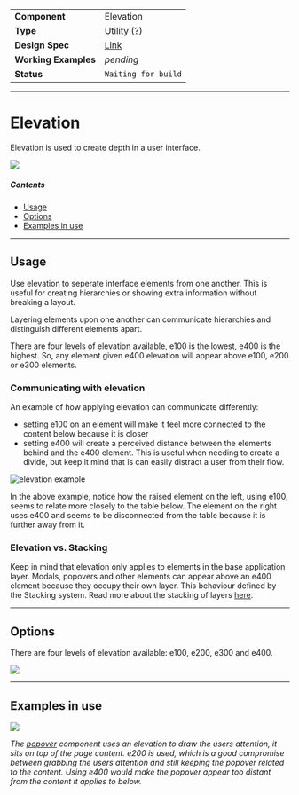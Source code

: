 |                      |                                                             |
| -------------------- | ----------------------------------------------------------- |
| **Component**        | Elevation                                                   |
| **Type**             | Utility ([?](http://atomicdesign.bradfrost.com/chapter-2/)) |
| **Design Spec**      | [Link](https://codepen.io/j_cpr/pen/oOBLMp)                 |
| **Working Examples** | _pending_                                                   |
| **Status**           | `Waiting for build`                                         |

---

# Elevation

Elevation is used to create depth in a user interface.

![](../images/elevation.png)

##### Contents

- [Usage](#usage)
- [Options](#options)
- [Examples in use](#examples-in-use)

---

## Usage

Use elevation to seperate interface elements from one another. This is useful for creating hierarchies or showing extra information without breaking a layout.

Layering elements upon one another can communicate hierarchies and distinguish different elements apart.

There are four levels of elevation available, e100 is the lowest, e400 is the highest. So, any element given e400 elevation will appear above e100, e200 or e300 elements.

### Communicating with elevation

An example of how applying elevation can communicate differently:

- setting e100 on an element will make it feel more connected to the content below because it is closer
- setting e400 will create a perceived distance between the elements behind and the e400 element. This is useful when needing to create a divide, but keep it mind that is can easily distract a user from their flow.

![elevation example](../images/elevation-illu.png)

In the above example, notice how the raised element on the left, using e100, seems to relate more closely to the table below. The element on the right uses e400 and seems to be disconnected from the table because it is further away from it.

### Elevation vs. Stacking

Keep in mind that elevation only applies to elements in the base application layer. Modals, popovers and other elements can appear above an e400 element because they occupy their own layer. This behaviour defined by the Stacking system. Read more about the stacking of layers [here](../principles/layout.md).

---

## Options

There are four levels of elevation available: e100, e200, e300 and e400.

![](../images/elevation.png)

---

## Examples in use

![](../images/elevation-example.png)

_The [popover](../molecules/popover.md) component uses an elevation to draw the users attention, it sits on top of the page content. e200 is used, which is a good compromise between grabbing the users attention and still keeping the popover related to the content. Using e400 would make the popover appear too distant from the content it applies to below._
